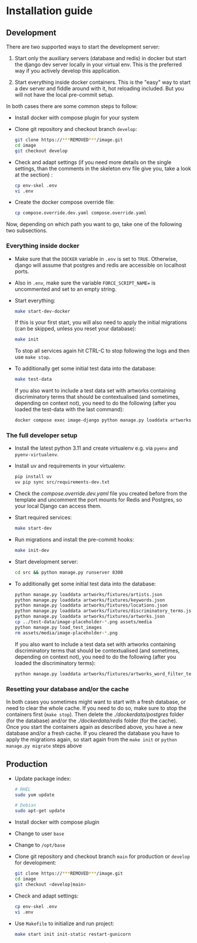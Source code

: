 # Installation guide

## Development

There are two supported ways to start the development server:

1. Start only the auxiliary servers (database and redis) in docker
   but start the django dev server locally in your virtual env. This
   is the preferred way if you actively develop this application.

2. Start everything inside docker containers. This is the "easy" way
   to start a dev server and fiddle around with it, hot reloading included.
   But you will not have the local pre-commit setup.

In both cases there are some common steps to follow:

- Install docker with compose plugin for your system

- Clone git repository and checkout branch `develop`:

  ```bash
  git clone https://***REMOVED***/image.git
  cd image
  git checkout develop
  ```

- Check and adapt settings (if you need more details on the single settings, than the comments in the skeleton env
  file give you, take a look at the [](./configuration.md) section) :

  ```bash
  cp env-skel .env
  vi .env
  ```

- Create the docker compose override file:

  ```bash
  cp compose.override.dev.yaml compose.override.yaml
  ```

Now, depending on which path you want to go, take one of the following two
subsections.

### Everything inside docker

- Make sure that the `DOCKER` variable in `.env` is set to
  `TRUE`. Otherwise, django will assume that postgres and redis are accessible
  on localhost ports.
- Also in `.env`, make sure the variable `FORCE_SCRIPT_NAME=` is uncommented and set to an empty string.

- Start everything:

  ```bash
  make start-dev-docker
  ```

  If this is your first start, you will also need to apply the initial
  migrations (can be skipped, unless you reset your database):

  ```bash
  make init
  ```

  To stop all services again hit CTRL-C to stop following the logs and then use `make stop`.

- To additionally get some initial test data into the database:

  ```bash
  make test-data
  ```

  If you also want to include a test data set with artworks containing
  discriminatory terms that should be contextualised (and sometimes, depending
  on context not), you need to do the following (after you loaded the
  test-data with the last command):

  ```bash
  docker compose exec image-django python manage.py loaddata artworks/fixtures/artworks_word_filter_test.json
  ```

### The full developer setup

- Install the latest python 3.11 and create virtualenv e.g. via `pyenv` and `pyenv-virtualenv`.

- Install uv and requirements in your virtualenv:

  ```bash
  pip install uv
  uv pip sync src/requirements-dev.txt
  ```

- Check the _compose.override.dev.yaml_ file you created before from the template
  and uncomment the port mounts for Redis and Postgres, so your local Django can access them.

- Start required services:

  ```bash
  make start-dev
  ```

- Run migrations and install the pre-commit hooks:

  ```bash
  make init-dev
  ```

- Start development server:

  ```bash
  cd src && python manage.py runserver 8300
  ```

- To additionally get some initial test data into the database:

  ```bash
  python manage.py loaddata artworks/fixtures/artists.json
  python manage.py loaddata artworks/fixtures/keywords.json
  python manage.py loaddata artworks/fixtures/locations.json
  python manage.py loaddata artworks/fixtures/discriminatory_terms.json
  python manage.py loaddata artworks/fixtures/artworks.json
  cp ../test-data/image-placeholder-*.png assets/media
  python manage.py load_test_images
  rm assets/media/image-placeholder-*.png
  ```

  If you also want to include a test data set with artworks containing
  discriminatory terms that should be contextualised (and sometimes, depending
  on context not), you need to do the following (after you loaded the
  discriminatory terms):

  ```bash
  python manage.py loaddata artworks/fixtures/artworks_word_filter_test.json
  ```

### Resetting your database and/or the cache

In both cases you sometimes might want to start with a fresh database, or need
to clear the whole cache. If you need to do so, make sure to stop the containers
first (`make stop`). Then delete the _./dockerdata/postgres_ folder (for the database)
and/or the _./dockerdata/redis_ folder (for the cache). Once you start the containers
again as described above, you have a new database and/or a fresh cache. If you cleared
the database you have to apply the migrations again, so start again from the `make init`
or `python manage.py migrate` steps above

## Production

- Update package index:

  ```bash
  # RHEL
  sudo yum update

  # Debian
  sudo apt-get update
  ```

- Install docker with compose plugin

- Change to user `base`

- Change to `/opt/base`

- Clone git repository and checkout branch `main` for production or
  `develop` for development:

  ```bash
  git clone https://***REMOVED***/image.git
  cd image
  git checkout <develop|main>
  ```

- Check and adapt settings:

  ```bash
  cp env-skel .env
  vi .env
  ```

- Use `Makefile` to initialize and run project:

  ```bash
  make start init init-static restart-gunicorn
  ```
